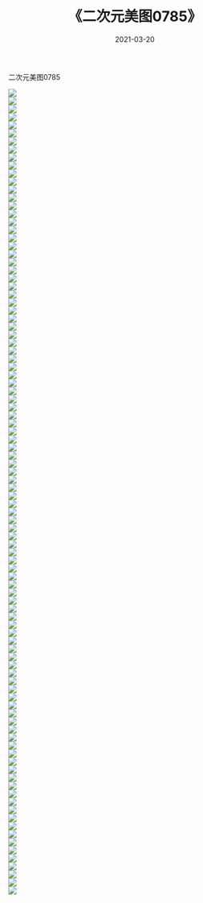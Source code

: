 ﻿---
layout: post
title:  《二次元美图0785》
date:   2021-03-20
img: http://imgx.orgx.ga/二次元/2021/二次元美图0785/000.jpg
categories: [美女, 清纯, 唯美]
---

二次元美图0785

 ![](http://imgx.orgx.ga/二次元/2021/二次元美图0785/001.png) <br>![](http://imgx.orgx.ga/二次元/2021/二次元美图0785/002.png) <br>![](http://imgx.orgx.ga/二次元/2021/二次元美图0785/003.png) <br>![](http://imgx.orgx.ga/二次元/2021/二次元美图0785/004.png) <br>![](http://imgx.orgx.ga/二次元/2021/二次元美图0785/005.png) <br>![](http://imgx.orgx.ga/二次元/2021/二次元美图0785/006.png) <br>![](http://imgx.orgx.ga/二次元/2021/二次元美图0785/007.png) <br>![](http://imgx.orgx.ga/二次元/2021/二次元美图0785/008.png) <br>![](http://imgx.orgx.ga/二次元/2021/二次元美图0785/009.png) <br>![](http://imgx.orgx.ga/二次元/2021/二次元美图0785/010.png) <br>![](http://imgx.orgx.ga/二次元/2021/二次元美图0785/011.png) <br>![](http://imgx.orgx.ga/二次元/2021/二次元美图0785/012.png) <br>![](http://imgx.orgx.ga/二次元/2021/二次元美图0785/013.png) <br>![](http://imgx.orgx.ga/二次元/2021/二次元美图0785/014.png) <br>![](http://imgx.orgx.ga/二次元/2021/二次元美图0785/015.png) <br>![](http://imgx.orgx.ga/二次元/2021/二次元美图0785/016.png) <br>![](http://imgx.orgx.ga/二次元/2021/二次元美图0785/017.png) <br>![](http://imgx.orgx.ga/二次元/2021/二次元美图0785/018.png) <br>![](http://imgx.orgx.ga/二次元/2021/二次元美图0785/019.png) <br>![](http://imgx.orgx.ga/二次元/2021/二次元美图0785/020.png) <br>![](http://imgx.orgx.ga/二次元/2021/二次元美图0785/021.png) <br>![](http://imgx.orgx.ga/二次元/2021/二次元美图0785/022.png) <br>![](http://imgx.orgx.ga/二次元/2021/二次元美图0785/023.png) <br>![](http://imgx.orgx.ga/二次元/2021/二次元美图0785/024.png) <br>![](http://imgx.orgx.ga/二次元/2021/二次元美图0785/025.png) <br>![](http://imgx.orgx.ga/二次元/2021/二次元美图0785/026.png) <br>![](http://imgx.orgx.ga/二次元/2021/二次元美图0785/027.png) <br>![](http://imgx.orgx.ga/二次元/2021/二次元美图0785/028.png) <br>![](http://imgx.orgx.ga/二次元/2021/二次元美图0785/029.png) <br>![](http://imgx.orgx.ga/二次元/2021/二次元美图0785/030.png) <br>![](http://imgx.orgx.ga/二次元/2021/二次元美图0785/031.png) <br>![](http://imgx.orgx.ga/二次元/2021/二次元美图0785/032.png) <br>![](http://imgx.orgx.ga/二次元/2021/二次元美图0785/033.png) <br>![](http://imgx.orgx.ga/二次元/2021/二次元美图0785/034.png) <br>![](http://imgx.orgx.ga/二次元/2021/二次元美图0785/035.png) <br>![](http://imgx.orgx.ga/二次元/2021/二次元美图0785/036.png) <br>![](http://imgx.orgx.ga/二次元/2021/二次元美图0785/037.png) <br>![](http://imgx.orgx.ga/二次元/2021/二次元美图0785/038.png) <br>![](http://imgx.orgx.ga/二次元/2021/二次元美图0785/039.png) <br>![](http://imgx.orgx.ga/二次元/2021/二次元美图0785/040.png) <br>![](http://imgx.orgx.ga/二次元/2021/二次元美图0785/041.png) <br>![](http://imgx.orgx.ga/二次元/2021/二次元美图0785/042.png) <br>![](http://imgx.orgx.ga/二次元/2021/二次元美图0785/043.png) <br>![](http://imgx.orgx.ga/二次元/2021/二次元美图0785/044.png) <br>![](http://imgx.orgx.ga/二次元/2021/二次元美图0785/045.png) <br>![](http://imgx.orgx.ga/二次元/2021/二次元美图0785/046.png) <br>![](http://imgx.orgx.ga/二次元/2021/二次元美图0785/047.png) <br>![](http://imgx.orgx.ga/二次元/2021/二次元美图0785/048.png) <br>![](http://imgx.orgx.ga/二次元/2021/二次元美图0785/049.png) <br>![](http://imgx.orgx.ga/二次元/2021/二次元美图0785/050.png) <br>![](http://imgx.orgx.ga/二次元/2021/二次元美图0785/051.png) <br>![](http://imgx.orgx.ga/二次元/2021/二次元美图0785/052.png) <br>![](http://imgx.orgx.ga/二次元/2021/二次元美图0785/053.png) <br>![](http://imgx.orgx.ga/二次元/2021/二次元美图0785/054.png) <br>![](http://imgx.orgx.ga/二次元/2021/二次元美图0785/055.png) <br>![](http://imgx.orgx.ga/二次元/2021/二次元美图0785/056.png) <br>![](http://imgx.orgx.ga/二次元/2021/二次元美图0785/057.png) <br>![](http://imgx.orgx.ga/二次元/2021/二次元美图0785/058.png) <br>![](http://imgx.orgx.ga/二次元/2021/二次元美图0785/059.png) <br>![](http://imgx.orgx.ga/二次元/2021/二次元美图0785/060.png) <br>![](http://imgx.orgx.ga/二次元/2021/二次元美图0785/061.png) <br>![](http://imgx.orgx.ga/二次元/2021/二次元美图0785/062.png) <br>![](http://imgx.orgx.ga/二次元/2021/二次元美图0785/063.png) <br>![](http://imgx.orgx.ga/二次元/2021/二次元美图0785/064.png) <br>![](http://imgx.orgx.ga/二次元/2021/二次元美图0785/065.png) <br>![](http://imgx.orgx.ga/二次元/2021/二次元美图0785/066.png) <br>![](http://imgx.orgx.ga/二次元/2021/二次元美图0785/067.png) <br>![](http://imgx.orgx.ga/二次元/2021/二次元美图0785/068.png) <br>![](http://imgx.orgx.ga/二次元/2021/二次元美图0785/069.png) <br>![](http://imgx.orgx.ga/二次元/2021/二次元美图0785/070.png) <br>![](http://imgx.orgx.ga/二次元/2021/二次元美图0785/071.png) <br>![](http://imgx.orgx.ga/二次元/2021/二次元美图0785/072.png) <br>![](http://imgx.orgx.ga/二次元/2021/二次元美图0785/073.png) <br>![](http://imgx.orgx.ga/二次元/2021/二次元美图0785/074.png) <br>![](http://imgx.orgx.ga/二次元/2021/二次元美图0785/075.png) <br>![](http://imgx.orgx.ga/二次元/2021/二次元美图0785/076.png) <br>![](http://imgx.orgx.ga/二次元/2021/二次元美图0785/077.png) <br>![](http://imgx.orgx.ga/二次元/2021/二次元美图0785/078.png) <br>![](http://imgx.orgx.ga/二次元/2021/二次元美图0785/079.png) <br>![](http://imgx.orgx.ga/二次元/2021/二次元美图0785/080.png) <br>![](http://imgx.orgx.ga/二次元/2021/二次元美图0785/081.png) <br>![](http://imgx.orgx.ga/二次元/2021/二次元美图0785/082.png) <br>![](http://imgx.orgx.ga/二次元/2021/二次元美图0785/083.png) <br>![](http://imgx.orgx.ga/二次元/2021/二次元美图0785/084.png) <br>![](http://imgx.orgx.ga/二次元/2021/二次元美图0785/085.png) <br>![](http://imgx.orgx.ga/二次元/2021/二次元美图0785/086.png) <br>![](http://imgx.orgx.ga/二次元/2021/二次元美图0785/087.png) <br>![](http://imgx.orgx.ga/二次元/2021/二次元美图0785/088.png) <br>![](http://imgx.orgx.ga/二次元/2021/二次元美图0785/089.png) <br>![](http://imgx.orgx.ga/二次元/2021/二次元美图0785/090.png) <br>![](http://imgx.orgx.ga/二次元/2021/二次元美图0785/091.png) <br>![](http://imgx.orgx.ga/二次元/2021/二次元美图0785/092.png) <br>![](http://imgx.orgx.ga/二次元/2021/二次元美图0785/093.png) <br>![](http://imgx.orgx.ga/二次元/2021/二次元美图0785/094.png) <br>![](http://imgx.orgx.ga/二次元/2021/二次元美图0785/095.png) <br>![](http://imgx.orgx.ga/二次元/2021/二次元美图0785/096.png) <br>![](http://imgx.orgx.ga/二次元/2021/二次元美图0785/097.png) <br>![](http://imgx.orgx.ga/二次元/2021/二次元美图0785/098.png) <br>![](http://imgx.orgx.ga/二次元/2021/二次元美图0785/099.png) <br>![](http://imgx.orgx.ga/二次元/2021/二次元美图0785/100.png) <br>